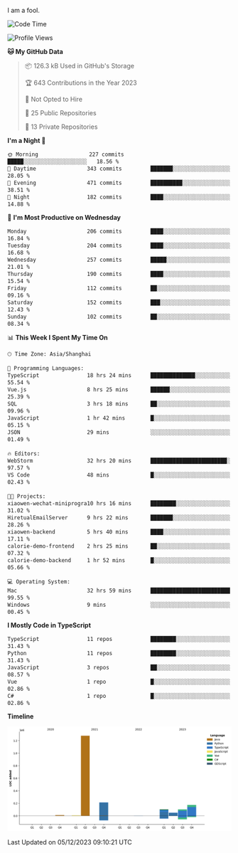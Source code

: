 I am a fool.

<!--START_SECTION:waka-->
![Code Time](http://img.shields.io/badge/Code%20Time-963%20hrs%2034%20mins-blue)

![Profile Views](http://img.shields.io/badge/Profile%20Views-0-blue)

**🐱 My GitHub Data** 

> 📦 126.3 kB Used in GitHub's Storage 
 > 
> 🏆 643 Contributions in the Year 2023
 > 
> 🚫 Not Opted to Hire
 > 
> 📜 25 Public Repositories 
 > 
> 🔑 13 Private Repositories 
 > 
**I'm a Night 🦉** 

```text
🌞 Morning                227 commits         █████░░░░░░░░░░░░░░░░░░░░   18.56 % 
🌆 Daytime                343 commits         ███████░░░░░░░░░░░░░░░░░░   28.05 % 
🌃 Evening                471 commits         ██████████░░░░░░░░░░░░░░░   38.51 % 
🌙 Night                  182 commits         ████░░░░░░░░░░░░░░░░░░░░░   14.88 % 
```
📅 **I'm Most Productive on Wednesday** 

```text
Monday                   206 commits         ████░░░░░░░░░░░░░░░░░░░░░   16.84 % 
Tuesday                  204 commits         ████░░░░░░░░░░░░░░░░░░░░░   16.68 % 
Wednesday                257 commits         █████░░░░░░░░░░░░░░░░░░░░   21.01 % 
Thursday                 190 commits         ████░░░░░░░░░░░░░░░░░░░░░   15.54 % 
Friday                   112 commits         ██░░░░░░░░░░░░░░░░░░░░░░░   09.16 % 
Saturday                 152 commits         ███░░░░░░░░░░░░░░░░░░░░░░   12.43 % 
Sunday                   102 commits         ██░░░░░░░░░░░░░░░░░░░░░░░   08.34 % 
```


📊 **This Week I Spent My Time On** 

```text
🕑︎ Time Zone: Asia/Shanghai

💬 Programming Languages: 
TypeScript               18 hrs 24 mins      ██████████████░░░░░░░░░░░   55.54 % 
Vue.js                   8 hrs 25 mins       ██████░░░░░░░░░░░░░░░░░░░   25.39 % 
SQL                      3 hrs 18 mins       ██░░░░░░░░░░░░░░░░░░░░░░░   09.96 % 
JavaScript               1 hr 42 mins        █░░░░░░░░░░░░░░░░░░░░░░░░   05.15 % 
JSON                     29 mins             ░░░░░░░░░░░░░░░░░░░░░░░░░   01.49 % 

🔥 Editors: 
WebStorm                 32 hrs 20 mins      ████████████████████████░   97.57 % 
VS Code                  48 mins             █░░░░░░░░░░░░░░░░░░░░░░░░   02.43 % 

🐱‍💻 Projects: 
xiaowen-wechat-miniprogra10 hrs 16 mins      ████████░░░░░░░░░░░░░░░░░   31.02 % 
HiretualEmailServer      9 hrs 22 mins       ███████░░░░░░░░░░░░░░░░░░   28.26 % 
xiaowen-backend          5 hrs 40 mins       ████░░░░░░░░░░░░░░░░░░░░░   17.11 % 
calorie-demo-frontend    2 hrs 25 mins       ██░░░░░░░░░░░░░░░░░░░░░░░   07.32 % 
calorie-demo-backend     1 hr 52 mins        █░░░░░░░░░░░░░░░░░░░░░░░░   05.66 % 

💻 Operating System: 
Mac                      32 hrs 59 mins      █████████████████████████   99.55 % 
Windows                  9 mins              ░░░░░░░░░░░░░░░░░░░░░░░░░   00.45 % 
```

**I Mostly Code in TypeScript** 

```text
TypeScript               11 repos            ████████░░░░░░░░░░░░░░░░░   31.43 % 
Python                   11 repos            ████████░░░░░░░░░░░░░░░░░   31.43 % 
JavaScript               3 repos             ██░░░░░░░░░░░░░░░░░░░░░░░   08.57 % 
Vue                      1 repo              █░░░░░░░░░░░░░░░░░░░░░░░░   02.86 % 
C#                       1 repo              █░░░░░░░░░░░░░░░░░░░░░░░░   02.86 % 
```



**Timeline**

![Lines of Code chart](https://raw.githubusercontent.com/VeejaLiu/VeejaLiu/master/assets/bar_graph.png)


 Last Updated on 05/12/2023 09:10:21 UTC
<!--END_SECTION:waka-->
